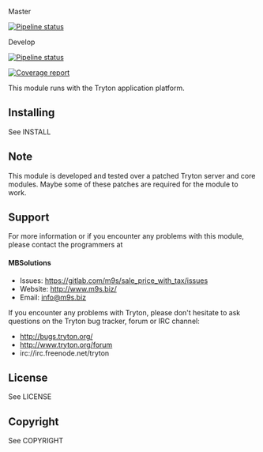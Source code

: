 Master

[![Pipeline status](https://gitlab.com/m9s/sale_price_with_tax/badges/master/pipeline.svg)](https://gitlab.com/m9s/sale_price_with_tax/commits/master)

Develop

[![Pipeline status](https://gitlab.com/m9s/sale_price_with_tax/badges/develop/pipeline.svg)](https://gitlab.com/m9s/sale_price_with_tax/commits/develop)

[![Coverage report](https://gitlab.com/m9s/sale_price_with_tax/badges/develop/coverage.svg)](http://m9s.gitlab.io/sale_price_with_tax)



This module runs with the Tryton application platform.

Installing
----------

See INSTALL

Note
----

This module is developed and tested over a patched Tryton server and
core modules. Maybe some of these patches are required for the module to work.

Support
-------

For more information or if you encounter any problems with this module,
please contact the programmers at

#### MBSolutions

   * Issues:   https://gitlab.com/m9s/sale_price_with_tax/issues
   * Website:  http://www.m9s.biz/
   * Email:    info@m9s.biz

If you encounter any problems with Tryton, please don't hesitate to ask
questions on the Tryton bug tracker, forum or IRC channel:

   * http://bugs.tryton.org/
   * http://www.tryton.org/forum
   * irc://irc.freenode.net/tryton

License
-------

See LICENSE

Copyright
---------

See COPYRIGHT

